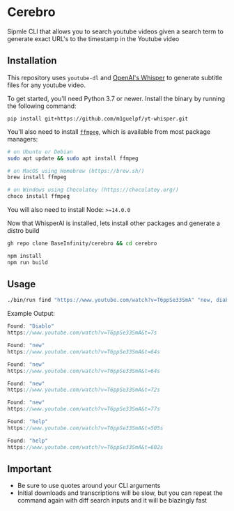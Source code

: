 # Cerebro

Sipmle CLI that allows you to search youtube videos given a search term to generate exact URL's to the timestamp in the Youtube video


## Installation

This repository uses `youtube-dl` and [OpenAI's Whisper](https://openai.com/blog/whisper) to generate subtitle files for any youtube video.

To get started, you'll need Python 3.7 or newer. Install the binary by running the following command:

    pip install git+https://github.com/m1guelpf/yt-whisper.git

You'll also need to install [`ffmpeg`](https://ffmpeg.org/), which is available from most package managers:

```bash
# on Ubuntu or Debian
sudo apt update && sudo apt install ffmpeg

# on MacOS using Homebrew (https://brew.sh/)
brew install ffmpeg

# on Windows using Chocolatey (https://chocolatey.org/)
choco install ffmpeg
```

You will also need to install Node: `>=14.0.0`

Now that WhisperAI is installed, lets install other packages and generate a distro build

```bash
gh repo clone BaseInfinity/cerebro && cd cerebro

npm install
npm run build
```

## Usage
```bash
./bin/run find "https://www.youtube.com/watch?v=T6ppSe33SmA" "new, diablo, help"
```

Example Output:
```js
Found: "Diablo"
https://www.youtube.com/watch?v=T6ppSe33SmA&t=7s

Found: "new"
https://www.youtube.com/watch?v=T6ppSe33SmA&t=64s

Found: "new"
https://www.youtube.com/watch?v=T6ppSe33SmA&t=64s

Found: "new"
https://www.youtube.com/watch?v=T6ppSe33SmA&t=72s

Found: "new"
https://www.youtube.com/watch?v=T6ppSe33SmA&t=77s

Found: "help"
https://www.youtube.com/watch?v=T6ppSe33SmA&t=505s

Found: "help"
https://www.youtube.com/watch?v=T6ppSe33SmA&t=602s

```

## Important
* Be sure to use quotes around your CLI arguments
* Initial downloads and transcriptions will be slow, but you can repeat the command again with diff search inputs and it will be blazingly fast
